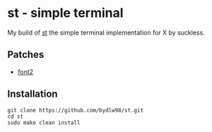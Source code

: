 # st - simple terminal

My build of [st](https://st.suckless.org/) the simple terminal implementation for X by suckless.

## Patches

* [font2](https://st.suckless.org/patches/font2/)

## Installation
```
git clone https://github.com/bydlw98/st.git
cd st
sudo make clean install
```
